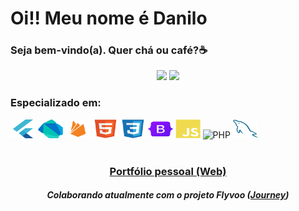 # Oi!! Meu nome é Danilo
### Seja bem-vindo(a). Quer chá ou café?☕

<div align="center">
  <picture>
    <img src="https://github-readme-stats.vercel.app/api?username=oculosdanilo&show_icons=true&theme=midnight-purple" />
  </picture>
  <picture>
    <img src="https://github-readme-stats.vercel.app/api/top-langs/?username=oculosdanilo&layout=compact&theme=midnight-purple" width="355px" />
  </picture>
</div>

### Especializado em:
<div>
  <img alt="Flutter" height="30" width="40" src="https://raw.githubusercontent.com/devicons/devicon/master/icons/flutter/flutter-original.svg">
  <img alt="Dart" height="30" width="40" src="https://raw.githubusercontent.com/devicons/devicon/master/icons/dart/dart-original.svg">
  <img alt="Firebase" height="30" width="40" src="https://raw.githubusercontent.com/devicons/devicon/master/icons/firebase/firebase-plain.svg">
  <img alt="HTML" height="30" width="40" src="https://raw.githubusercontent.com/devicons/devicon/master/icons/html5/html5-original.svg">
  <img alt="CSS" height="30" width="40" src="https://raw.githubusercontent.com/devicons/devicon/master/icons/css3/css3-original.svg">
  <img alt="Bootstrap" height="30" width="40" src="https://raw.githubusercontent.com/devicons/devicon/master/icons/bootstrap/bootstrap-original.svg">
  <img alt="JavaScript" height="30" width="40" src="https://raw.githubusercontent.com/devicons/devicon/master/icons/javascript/javascript-plain.svg">
  <img alt="PHP" height="30" width="40" src="https://cdn.jsdelivr.net/gh/devicons/devicon/icons/php/php-original.svg" />
  <img alt="MySql" height="30" width="40" src="https://raw.githubusercontent.com/devicons/devicon/master/icons/mysql/mysql-original.svg">
</div><br>

<div align="center">
<h3><a href="https://etec199-danilolima.epizy.com/" target="_blank">Portfólio pessoal (Web)</a></h3>
<h5>Colaborando atualmente com o projeto Flyvoo (<a href="">Journey</a>)</h5>
</div>

<!--
**oculosdanilo/oculosdanilo** is a ✨ _special_ ✨ repository because its `README.md` (this file) appears on your GitHub profile.

Here are some ideas to get you started:

- 🔭 I’m currently working on ...
- 🌱 I’m currently learning ...
- 👯 I’m looking to collaborate on ...
- 🤔 I’m looking for help with ...
- 💬 Ask me about ...
- 📫 How to reach me: ...
- 😄 Pronouns: ...
- ⚡ Fun fact: ...
-->
